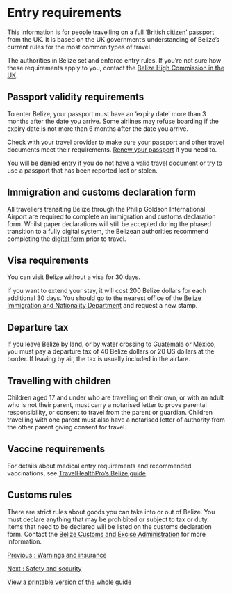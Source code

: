 # Entry requirements

This information is for people travelling on a full [‘British citizen’ passport](https://www.gov.uk/types-of-british-nationality) from the UK. It is based on the UK government’s understanding of Belize’s current rules for the most common types of travel.

The authorities in Belize set and enforce entry rules. If you’re not sure how these requirements apply to you, contact the [Belize High Commission in the UK](https://belizehighcommission.co.uk/).

## Passport validity requirements

To enter Belize, your passport must have an ‘expiry date’ more than 3 months after the date you arrive. Some airlines may refuse boarding if the expiry date is not more than 6 months after the date you arrive.

Check with your travel provider to make sure your passport and other travel documents meet their requirements. [Renew your passport](https://www.gov.uk/renew-adult-passport/renew) if you need to.

You will be denied entry if you do not have a valid travel document or try to use a passport that has been reported lost or stolen.

## Immigration and customs declaration form

All travellers transiting Belize through the Philip Goldson International Airport are required to complete an immigration and customs declaration form. Whilst paper declarations will still be accepted during the phased transition to a fully digital system, the Belizean authorities recommend completing the [digital form](https://belizetravel.immigration.gov.bz/Belize_Digital_Forms/) prior to travel.

## Visa requirements

You can visit Belize without a visa for 30 days.

If you want to extend your stay, it will cost 200 Belize dollars for each additional 30 days. You should go to the nearest office of the [Belize Immigration and Nationality Department](https://immigration.gov.bz/permits/visitors-permit/) and request a new stamp.

## Departure tax

If you leave Belize by land, or by water crossing to Guatemala or Mexico, you must pay a departure tax of 40 Belize dollars or 20 US dollars at the border. If leaving by air, the tax is usually included in the airfare.

## Travelling with children

Children aged 17 and under who are travelling on their own, or with an adult who is not their parent, must carry a notarised letter to prove parental responsibility, or consent to travel from the parent or guardian. Children travelling with one parent must also have a notarised letter of authority from the other parent giving consent for travel.

## Vaccine requirements

For details about medical entry requirements and recommended vaccinations, see [TravelHealthPro’s Belize guide](https://travelhealthpro.org.uk/country/26/belize).

## Customs rules

There are strict rules about goods you can take into or out of Belize. You must declare anything that may be prohibited or subject to tax or duty. Items that need to be declared will be listed on the customs declaration form. Contact the [Belize Customs and Excise Administration](https://www.customs.gov.bz/contact.html) for more information.

[Previous
:
Warnings and insurance](/foreign-travel-advice/belize)

[Next
:
Safety and security](/foreign-travel-advice/belize/safety-and-security)

[View a printable version of the whole guide](/foreign-travel-advice/belize/print)